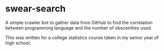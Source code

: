 # swear-search
A simple crawler bot to gather data from GitHub to find the correlation between programming language and the number of obscenities used.

This was written for a college statistics course taken in my senior year of high school.
